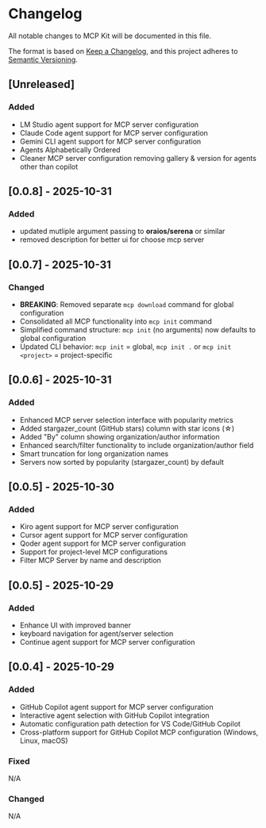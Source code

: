 # Changelog

All notable changes to MCP Kit will be documented in this file.

The format is based on [Keep a Changelog](https://keepachangelog.com/en/1.0.0/),
and this project adheres to [Semantic Versioning](https://semver.org/spec/v2.0.0.html).

## [Unreleased]

### Added
- LM Studio agent support for MCP server configuration
- Claude Code agent support for MCP server configuration
- Gemini CLI agent support for MCP server configuration
- Agents Alphabetically Ordered
- Cleaner MCP server configuration removing gallery & version for agents other than copilot

## [0.0.8] - 2025-10-31

### Added
- updated mutliple argument passing to **oraios/serena** or similar
- removed description for better ui for choose mcp server

## [0.0.7] - 2025-10-31

### Changed
- **BREAKING**: Removed separate `mcp download` command for global configuration
- Consolidated all MCP functionality into `mcp init` command
- Simplified command structure: `mcp init` (no arguments) now defaults to global configuration
- Updated CLI behavior: `mcp init` = global, `mcp init .` or `mcp init <project>` = project-specific

## [0.0.6] - 2025-10-31

### Added
- Enhanced MCP server selection interface with popularity metrics
- Added stargazer_count (GitHub stars) column with star icons (☆)
- Added "By" column showing organization/author information
- Enhanced search/filter functionality to include organization/author field
- Smart truncation for long organization names
- Servers now sorted by popularity (stargazer_count) by default

## [0.0.5] - 2025-10-30

### Added
- Kiro agent support for MCP server configuration
- Cursor agent support for MCP server configuration
- Qoder agent support for MCP server configuration
- Support for project-level MCP configurations
- Filter MCP Server by name and description


## [0.0.5] - 2025-10-29

### Added
- Enhance UI with improved banner 
- keyboard navigation for agent/server selection
- Continue agent support for MCP server configuration


## [0.0.4] - 2025-10-29

### Added
- GitHub Copilot agent support for MCP server configuration
- Interactive agent selection with GitHub Copilot integration
- Automatic configuration path detection for VS Code/GitHub Copilot
- Cross-platform support for GitHub Copilot MCP configuration (Windows, Linux, macOS)


### Fixed

N/A

### Changed

N/A
